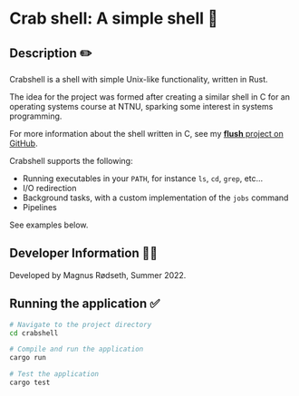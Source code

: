 # Crab shell: A simple shell 🦀

## Description ✏️

Crabshell is a shell with simple Unix-like functionality, written in Rust. 

The idea for the project was formed after creating a similar shell in C for an operating systems course at NTNU, sparking some interest in systems programming.

For more information about the shell written in C, see my [**flush** project on GitHub](https://github.com/magnusrodseth/flush).

Crabshell supports the following:

- Running executables in your `PATH`, for instance `ls`, `cd`, `grep`, etc...
- I/O redirection
- Background tasks, with a custom implementation of the `jobs` command
- Pipelines

See examples below.

## Developer Information 🙋‍♂️

Developed by Magnus Rødseth, Summer 2022.

## Running the application ✅

```sh
# Navigate to the project directory
cd crabshell

# Compile and run the application
cargo run

# Test the application
cargo test
```
